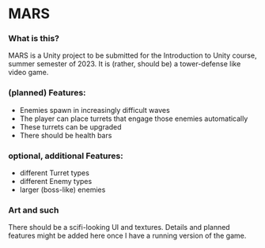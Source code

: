 # MARS
### What is this?
MARS is a Unity project to be submitted for the Introduction to Unity course, summer semester of 2023. 
It is (rather, should be) a tower-defense like video game.
### (planned) Features:
  - Enemies spawn in increasingly difficult waves
  - The player can place turrets that engage those enemies automatically
  - These turrets can be upgraded
  - There should be health bars 
  
### optional, additional Features:
  - different Turret types
  - different Enemy types
  - larger (boss-like) enemies

### Art and such
There should be a scifi-looking UI and textures. Details and planned features might be added here once I have a running version of the game.
